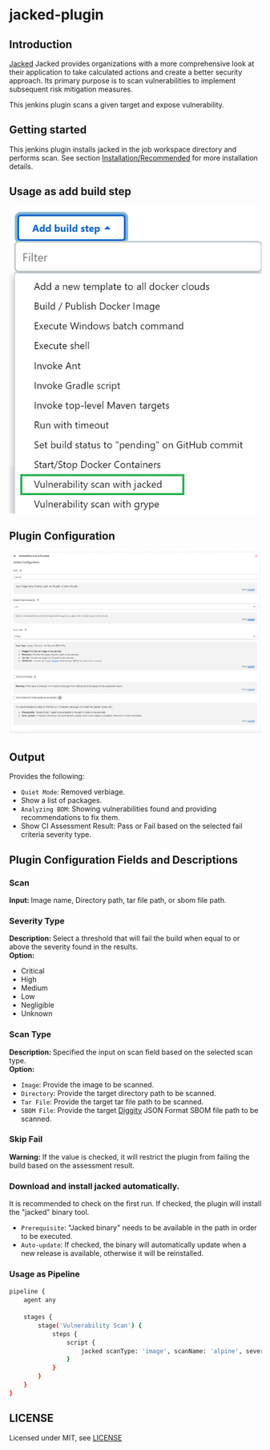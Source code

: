# jacked-plugin

## Introduction

[Jacked](https://github.com/carbonetes/jacked) Jacked provides organizations with a more comprehensive look at their application to take calculated actions and create a better security approach. Its primary purpose is to scan vulnerabilities to implement subsequent risk mitigation measures.

This jenkins plugin scans a given target and expose vulnerability.

## Getting started

This jenkins plugin installs jacked in the job workspace directory and performs scan. 
See section [Installation/Recommended](https://github.com/carbonetes/jacked) for more installation details.

## Usage as add build step
<img src="assets/add-build-step.png" alt="Jacked plugin" />

## Plugin Configuration

<img src="assets/configuration.png" alt="Jacked plugin configuration" />

## Output
Provides the following:
- `Quiet Mode`: Removed verbiage.
- Show a list of packages.
- `Analyzing BOM`: Showing vulnerabilities found and providing recommendations to fix them.
- Show CI Assessment Result: Pass or Fail based on the selected fail criteria severity type.

## Plugin Configuration Fields and Descriptions
### Scan
<b>Input: </b> Image name, Directory path, tar file path, or sbom file path.
### Severity Type
<b>Description: </b>Select a threshold that will fail the build when equal to or above the severity found in the results. 
<br>
<b>Option:</b> 
- Critical
- High
- Medium
- Low
- Negligible
- Unknown
### Scan Type
<b>Description: </b>Specified the input on scan field based on the selected scan type.
<br>
<b>Option:</b>
- `Image`: Provide the image to be scanned.
- `Directory`: Provide the target directory path to be scanned.
- `Tar File`: Provide the target tar file path to be scanned.
- `SBOM File`: Provide the target [Diggity](https://github.com/carbonetes/diggity) JSON Format SBOM file path to be scanned.
### Skip Fail
<b>Warning:</b> If the value is checked, it will restrict the plugin from failing the build based on the assessment result.
### Download and install jacked automatically.
It is recommended to check on the first run. If checked, the plugin will install the "jacked" binary tool.
- `Prerequisite`: "Jacked binary" needs to be available in the path in order to be executed.
- `Auto-update`: If checked, the binary will automatically update when a new release is available, otherwise it will be reinstalled.

### Usage as Pipeline
```sh
pipeline {
    agent any
    
    stages {
        stage('Vulnerability Scan') {
            steps {
                script {
                    jacked scanType: 'image', scanName: 'alpine', severityType: 'high', autoInstall: true, skipFail: false  
                }
            }
        }
    }
}
```

## LICENSE

Licensed under MIT, see [LICENSE](LICENSE.md)

